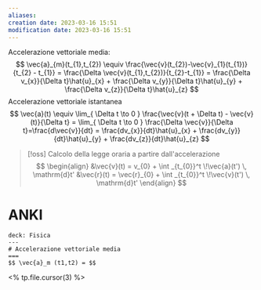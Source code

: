 ```yaml
---
aliases: 
creation date: 2023-03-16 15:51
modification date: 2023-03-16 15:51
---
```


Accelerazione vettoriale media:
$$
\vec{a}_{m}(t_{1},t_{2}) \equiv \frac{\vec{v}(t_{2})-\vec{v}_{1}(t_{1})}{t_{2} - t_{1}} = \frac{\Delta \vec{v}(t_{1},t_{2})}{t_{2}-t_{1}} = \frac{\Delta v_{x}}{\Delta t}\hat{u}_{x} + \frac{\Delta v_{y}}{\Delta t}\hat{u}_{y} + \frac{\Delta v_{z}}{\Delta t}\hat{u}_{z} 
$$
Accelerazione vettoriale istantanea
$$
\vec{a}(t) \equiv \lim_{ \Delta t \to 0 } \frac{\vec{v}(t + \Delta t) - \vec{v}(t)}{\Delta t} = \lim_{ \Delta t \to 0 } \frac{\Delta \vec{v}}{\Delta t}=\frac{d\vec{v}}{dt} = \frac{dv_{x}}{dt}\hat{u}_{x} + \frac{dv_{y}}{dt}\hat{u}_{y} + \frac{dv_{z}}{dt}\hat{u}_{z}   
$$


>[!oss]
>Calcolo della legge oraria a partire dall'accelerazione
> $$
>\begin{align}
>&\vec{v}(t) = v_{0} + \int _{t_{0}}^t \!\vec{a}(t') \, \mathrm{d}t' &\vec{r}(t) = \vec{r}_{0} + \int _{t_{0}}^t \!\vec{v}(t') \, \mathrm{d}t' 
>\end{align}
>$$


# ANKI


```anki
deck: Fisica
---
# Accelerazione vettoriale media
===
$$ \vec{a}_m (t1,t2) = $$
```
<% tp.file.cursor(3) %>
